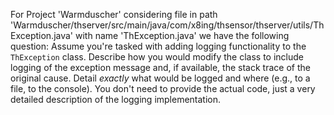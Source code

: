 For Project 'Warmduscher' considering file in path 'Warmduscher/thserver/src/main/java/com/x8ing/thsensor/thserver/utils/ThException.java' with name 'ThException.java' we have the following question: 
Assume you're tasked with adding logging functionality to the `ThException` class.  Describe how you would modify the class to include logging of the exception message and, if available, the stack trace of the original cause. Detail *exactly* what would be logged and where (e.g., to a file, to the console).  You don't need to provide the actual code, just a very detailed description of the logging implementation.